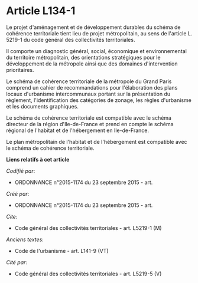 # Article L134-1

Le projet d'aménagement et de développement durables du schéma de cohérence territoriale tient lieu de projet métropolitain,
au sens de l'article L. 5219-1 du code général des collectivités territoriales.

Il comporte un diagnostic général, social, économique et environnemental du territoire métropolitain, des orientations
stratégiques pour le développement de la métropole ainsi que des domaines d'intervention prioritaires.

Le schéma de cohérence territoriale de la métropole du Grand Paris comprend un cahier de recommandations pour l'élaboration
des plans locaux d'urbanisme intercommunaux portant sur la présentation du règlement, l'identification des catégories de
zonage, les règles d'urbanisme et les documents graphiques.

Le schéma de cohérence territoriale est compatible avec le schéma directeur de la région d'Ile-de-France et prend en compte
le schéma régional de l'habitat et de l'hébergement en Ile-de-France.

Le plan métropolitain de l'habitat et de l'hébergement est compatible avec le schéma de cohérence territoriale.

**Liens relatifs à cet article**

_Codifié par_:

  - ORDONNANCE n°2015-1174 du 23 septembre 2015 - art.

_Créé par_:

  - ORDONNANCE n°2015-1174 du 23 septembre 2015 - art.

_Cite_:

  - Code général des collectivités territoriales - art. L5219-1 (M)

_Anciens textes_:

  - Code de l'urbanisme - art. L141-9 (VT)

_Cité par_:

  - Code général des collectivités territoriales - art. L5219-5 (V)
